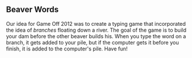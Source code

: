## Beaver Words

Our idea for Game Off 2012 was to create a typing game that incorporated the idea of *branches* floating down a river. The goal of the game is to build your dam before the other beaver builds his. When you type the word on a branch, it gets added to your pile, but if the computer gets it before you finish, it is added to the computer's pile. Have fun!
